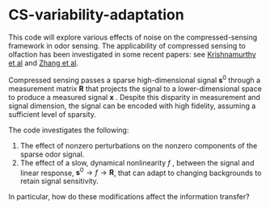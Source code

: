 # CS-variability-adaptation

This code will explore various effects of noise on the compressed-sensing framework in odor sensing. The applicability of compressed sensing to olfaction has been investigated in some recent papers: see [Krishnamurthy et al](https://arxiv.org/abs/1707.01962) and [Zhang et al](http://journals.plos.org/ploscompbiol/article?id=10.1371/journal.pcbi.1004850). 

Compressed sensing passes a sparse high-dimensional signal $\mathbf s^0$ through a measurement matrix $\mathbf R$ that projects the signal to a lower-dimensional space to produce a measured signal $\mathbf x$ . Despite this disparity in measurement and signal dimension, the signal can be encoded with high fidelity, assuming a sufficient level of sparsity. 

The code investigates the following:

1. The effect of nonzero perturbations on the nonzero components of the sparse odor signal. 
2. The effect of a slow, dynamical nonlinearity $f$ , between the signal and linear response, $\mathbf s^0 \rightarrow f \rightarrow \mathbf R$, that can adapt to changing backgrounds to retain signal sensitivity.

In particular, how do these modifications affect the information transfer? 

